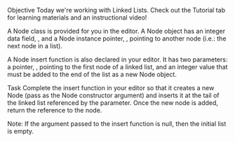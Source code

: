 Objective 
Today we're working with Linked Lists. Check out the Tutorial tab for learning materials and an instructional video!

A Node class is provided for you in the editor. A Node object has an integer data field, , and a Node instance pointer, , pointing to another node (i.e.: the next node in a list).

A Node insert function is also declared in your editor. It has two parameters: a pointer, , pointing to the first node of a linked list, and an integer  value that must be added to the end of the list as a new Node object.

Task 
Complete the insert function in your editor so that it creates a new Node (pass  as the Node constructor argument) and inserts it at the tail of the linked list referenced by the  parameter. Once the new node is added, return the reference to the  node.

Note: If the  argument passed to the insert function is null, then the initial list is empty.
